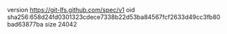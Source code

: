 version https://git-lfs.github.com/spec/v1
oid sha256:658d24fd0301323cdece7338b22d53ba84567fcf2633d49cc3fb80bad63877ba
size 24042
